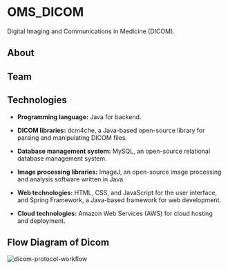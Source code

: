 # OMS_DICOM
Digital Imaging and Communications in Medicine (DICOM).

## About

## Team 

## Technologies
- **Programming language:** Java for backend.

- **DICOM libraries:** dcm4che, a Java-based open-source library for parsing and manipulating DICOM files.

- **Database management system:** MySQL, an open-source relational database management system.

- **Image processing libraries:** ImageJ, an open-source image processing and analysis software written in Java.

- **Web technologies:** HTML, CSS, and JavaScript for the user interface, and Spring Framework, a Java-based framework for web development.

- **Cloud technologies:** Amazon Web Services (AWS) for cloud hosting and deployment.


## Flow Diagram of Dicom 
![dicom-protocol-workflow](https://user-images.githubusercontent.com/104434509/235389621-0f43795e-ac43-4266-85c0-38cdd9d6b80c.png)
